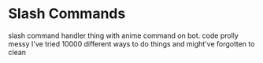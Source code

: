 # Slash Commands
slash command handler thing with anime command on bot. code prolly messy I've tried 10000 different ways to do things and might've forgotten to clean
